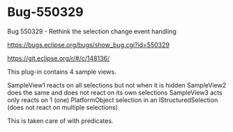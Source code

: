 # Bug-550329
Bug 550329 - Rethink the selection change event handling

https://bugs.eclipse.org/bugs/show_bug.cgi?id=550329

https://git.eclipse.org/r/#/c/148136/


This plug-in contains 4 sample views.

SampleView1 reacts on all selections but not when it is hidden
SampleView2 does the same and does not react on its own selections
SampleView3 acts only reacts on 1 (one) PlatformObject selection in an IStructuredSelection (does not react on multiple selections)

This is taken care of with predicates.
